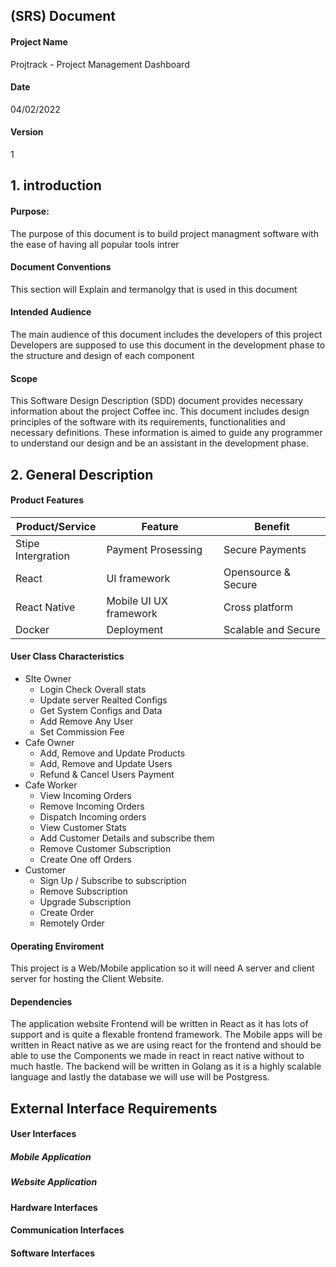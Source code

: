 ## (SRS) Document
 
 #### Project Name
 Projtrack - Project Management Dashboard
 #### Date 
04/02/2022
 #### Version 
 1
 

## 1. introduction
#### Purpose:
The purpose of this document is to build project managment software with the ease of having all popular tools intrer
#### Document Conventions
This section will Explain and termanolgy that is used in this document
#### Intended Audience
The main audience of this document includes the developers of this project Developers are supposed to use this document in the development phase to the structure and design of each component
#### Scope
This Software Design Description (SDD) document provides necessary information about the project Coffee inc. This document includes design principles of the software with its requirements, functionalities and necessary definitions. These information is aimed to guide any programmer to understand our design and be an assistant in the development phase.
	
## 2. General Description

#### Product Features
|Product/Service       |Feature            |Benefit         |
|----------------------|-------------------|----------------|
|Stipe Intergration    |Payment Prosessing | Secure Payments|
|React                 |UI framework   | Opensource & Secure|
|React Native  | Mobile UI UX framework     | Cross platform|
 | Docker | Deployment| Scalable and Secure|
 
#### User Class Characteristics
- SIte Owner
	- Login Check Overall stats
	- Update server Realted Configs
	- Get System Configs and Data
	- Add Remove Any User 
	- Set Commission Fee
- Cafe Owner
	- Add, Remove and Update Products
	- Add, Remove and Update Users
	- Refund & Cancel Users Payment
- Cafe Worker
	- View Incoming Orders 
	- Remove Incoming Orders
	- Dispatch Incoming orders
	- View Customer Stats
	- Add Customer Details and subscribe them
	- Remove Customer Subscription
	- Create One off Orders
- Customer
	- Sign Up / Subscribe to subscription
	- Remove Subscription
	- Upgrade Subscription
	- Create Order
	- Remotely Order 

#### Operating Enviroment
This project is a Web/Mobile application so it will need A server and client server for hosting the Client Website.
#### Dependencies
The application website Frontend will be written in React as it has lots of support and is quite a flexable frontend framework. The Mobile apps will be written in React native as we are using react for the frontend and should be able to use the Components we made in react in react native without to much hastle. The backend will be written in Golang as it is a highly scalable language and lastly the database we will use will be Postgress.
## External Interface Requirements

#### User Interfaces
##### Mobile Application
##### Website Application

#### Hardware Interfaces
#### Communication Interfaces
#### Software Interfaces
